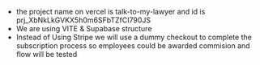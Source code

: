 - the project name on vercel is talk-to-my-lawyer and id is prj_XbNkLkGVKX5h0m6SFbTZfCI790JS
- We are using VITE & Supabase structure
- Instead of Using Stripe we will use a dummy checkout to complete the subscription process so employees could be awarded commision and flow will be tested